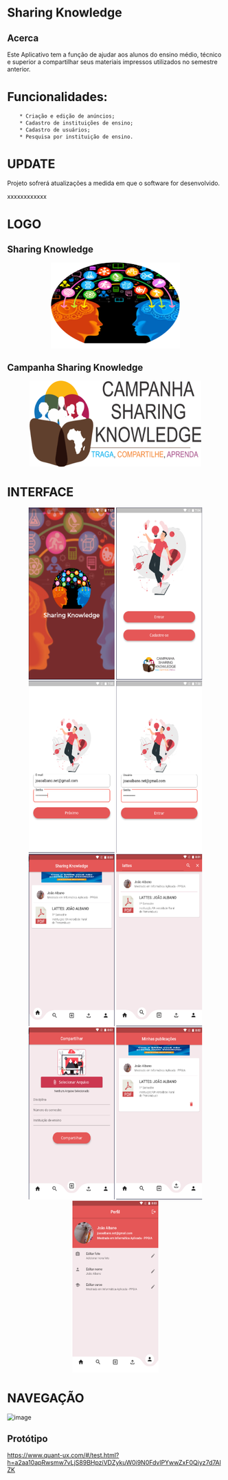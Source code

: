 # Sharing Knowledge

## Acerca


Este Aplicativo tem a função de ajudar aos alunos do ensino médio, técnico e superior a compartilhar seus materiais impressos utilizados no semestre anterior.


# Funcionalidades: 
        * Criação e edição de anúncios;
        * Cadastro de instituições de ensino; 
        * Cadastro de usuários;
        * Pesquisa por instituição de ensino.



# UPDATE
Projeto sofrerá atualizações a medida em que o software for desenvolvido.

xxxxxxxxxxxx


# LOGO

## Sharing Knowledge

<p align="center">
  <img src="designer_de_interface/LOGO Sharing Knowlege.png" alt=”some text” width=300 height=200>
</p>



## Campanha Sharing Knowledge

<p align="center">
  <img src="designer_de_interface/camapnha Sharing Knowlege.png" alt=”some text” width=400 height=200>
</p>

# INTERFACE

<p align="center">
  <img src="designer_de_interface/abertura.png" alt=”some text” width=200 height=400>
  <img src="designer_de_interface/tela 2.png" alt=”some text” width=200 height=400>
  <img src="designer_de_interface/cadastro.png" alt=”some text” width=200 height=400>
  <img src="designer_de_interface/entrar.png" alt=”some text” width=200 height=400>
  <img src="designer_de_interface/home.png" alt=”some text” width=200 height=400>
  <img src="designer_de_interface/busca.png" alt=”some text” width=200 height=400>
  <img src="designer_de_interface/compartilhar.png" alt=”some text” width=200 height=400>
  <img src="designer_de_interface/minhas publicações.png" alt=”some text” width=200 height=400>
  <img src="designer_de_interface/perfil.png" alt=”some text” width=200 height=400>
</p>


# NAVEGAÇÃO

![image](https://user-images.githubusercontent.com/80686393/115023551-55b25b80-9e95-11eb-9fd7-c22f32c13245.png)

## Protótipo

https://www.quant-ux.com/#/test.html?h=a2aa10apRwsmw7vLjS89BHpziVDZykuW0i9N0FdvlPYwwZxF0Qiyz7d7AlZK
